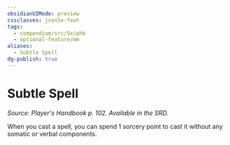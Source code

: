 ```yaml
---
obsidianUIMode: preview
cssclasses: json5e-feat
tags:
  - compendium/src/5e/phb
  - optional-feature/mm
aliases:
  - Subtle Spell
dg-publish: true
---
```

# Subtle Spell
*Source: Player's Handbook p. 102. Available in the SRD.*  

When you cast a spell, you can spend 1 sorcery point to cast it without any somatic or verbal components.